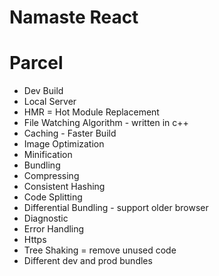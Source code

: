 # Namaste React 

# Parcel
 - Dev Build
 - Local Server
 - HMR = Hot Module Replacement
 - File Watching Algorithm - written in c++
 - Caching - Faster Build
 - Image Optimization
 - Minification
 - Bundling
 - Compressing
 - Consistent Hashing
 - Code Splitting
 - Differential Bundling - support older browser
 - Diagnostic
 - Error Handling
 - Https
 - Tree Shaking =  remove unused code
 - Different dev and prod bundles